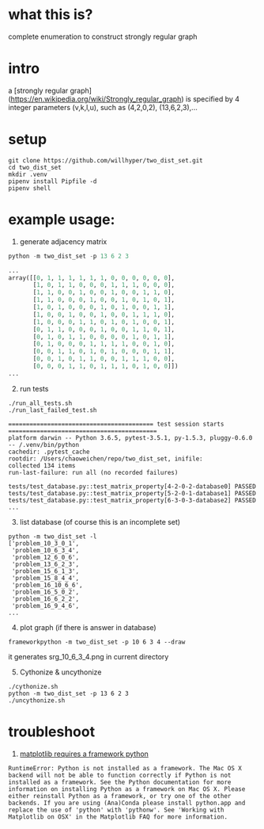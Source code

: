 # what this is?
complete enumeration to construct strongly regular graph

# intro
a [strongly regular graph] (https://en.wikipedia.org/wiki/Strongly_regular_graph) is specified by 4 integer parameters (v,k,l,u), such as (4,2,0,2), (13,6,2,3),...
# setup
```
git clone https://github.com/willhyper/two_dist_set.git
cd two_dist_set
mkdir .venv
pipenv install Pipfile -d
pipenv shell
```
# example usage:
1. generate adjacency matrix
```python
python -m two_dist_set -p 13 6 2 3

...
array([[0, 1, 1, 1, 1, 1, 1, 0, 0, 0, 0, 0, 0],
       [1, 0, 1, 1, 0, 0, 0, 1, 1, 1, 0, 0, 0],
       [1, 1, 0, 0, 1, 0, 0, 1, 0, 0, 1, 1, 0],
       [1, 1, 0, 0, 0, 1, 0, 0, 1, 0, 1, 0, 1],
       [1, 0, 1, 0, 0, 0, 1, 0, 1, 0, 0, 1, 1],
       [1, 0, 0, 1, 0, 0, 1, 0, 0, 1, 1, 1, 0],
       [1, 0, 0, 0, 1, 1, 0, 1, 0, 1, 0, 0, 1],
       [0, 1, 1, 0, 0, 0, 1, 0, 0, 1, 1, 0, 1],
       [0, 1, 0, 1, 1, 0, 0, 0, 0, 1, 0, 1, 1],
       [0, 1, 0, 0, 0, 1, 1, 1, 1, 0, 0, 1, 0],
       [0, 0, 1, 1, 0, 1, 0, 1, 0, 0, 0, 1, 1],
       [0, 0, 1, 0, 1, 1, 0, 0, 1, 1, 1, 0, 0],
       [0, 0, 0, 1, 1, 0, 1, 1, 1, 0, 1, 0, 0]])
...       
```
2. run tests
```
./run_all_tests.sh
./run_last_failed_test.sh

========================================= test session starts ==========================================
platform darwin -- Python 3.6.5, pytest-3.5.1, py-1.5.3, pluggy-0.6.0 -- /.venv/bin/python
cachedir: .pytest_cache
rootdir: /Users/chaoweichen/repo/two_dist_set, inifile:
collected 134 items                                                                                    
run-last-failure: run all (no recorded failures)

tests/test_database.py::test_matrix_property[4-2-0-2-database0] PASSED
tests/test_database.py::test_matrix_property[5-2-0-1-database1] PASSED
tests/test_database.py::test_matrix_property[6-3-0-3-database2] PASSED
...
```

3. list database (of course this is an incomplete set)
```
python -m two_dist_set -l
['problem_10_3_0_1',
 'problem_10_6_3_4',
 'problem_12_6_0_6',
 'problem_13_6_2_3',
 'problem_15_6_1_3',
 'problem_15_8_4_4',
 'problem_16_10_6_6',
 'problem_16_5_0_2',
 'problem_16_6_2_2',
 'problem_16_9_4_6',
...
```
4. plot graph (if there is answer in database)
```
frameworkpython -m two_dist_set -p 10 6 3 4 --draw
```
it generates srg_10_6_3_4.png in current directory

5. Cythonize & uncythonize
```
./cythonize.sh
python -m two_dist_set -p 13 6 2 3
./uncythonize.sh

```

# troubleshoot
1. [matplotlib requires a framework python](https://matplotlib.org/faq/osx_framework.html)
```
RuntimeError: Python is not installed as a framework. The Mac OS X backend will not be able to function correctly if Python is not installed as a framework. See the Python documentation for more information on installing Python as a framework on Mac OS X. Please either reinstall Python as a framework, or try one of the other backends. If you are using (Ana)Conda please install python.app and replace the use of 'python' with 'pythonw'. See 'Working with Matplotlib on OSX' in the Matplotlib FAQ for more information.
```
